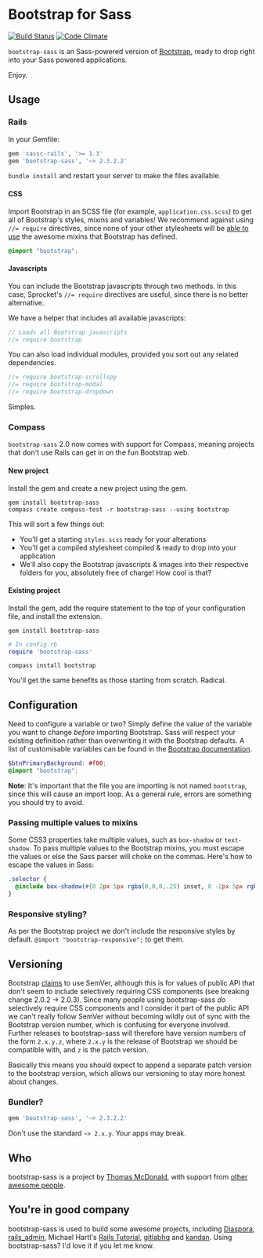 # Bootstrap for Sass

[![Build Status](https://secure.travis-ci.org/thomas-mcdonald/bootstrap-sass.png?branch=master)](http://travis-ci.org/thomas-mcdonald/bootstrap-sass) [![Code Climate](https://codeclimate.com/github/thomas-mcdonald/bootstrap-sass.png)](https://codeclimate.com/github/thomas-mcdonald/bootstrap-sass)

`bootstrap-sass` is an Sass-powered version of [Bootstrap](http://github.com/twbs/bootstrap), ready to drop right into your Sass powered applications.

Enjoy.

## Usage

### Rails

In your Gemfile:

```ruby
gem 'sassc-rails', '>= 1.3'
gem 'bootstrap-sass', '~> 2.3.2.2'
```

`bundle install` and restart your server to make the files available.

#### CSS

Import Bootstrap in an SCSS file (for example, `application.css.scss`) to get all of Bootstrap's styles, mixins and variables! We recommend against using `//= require` directives, since none of your other stylesheets will be [able to use](https://github.com/thomas-mcdonald/bootstrap-sass/issues/79#issuecomment-4428595) the awesome mixins that Bootstrap has defined.

```css
@import "bootstrap";
```

#### Javascripts

You can include the Bootstrap javascripts through two methods. In this case, Sprocket's `//= require` directives are useful, since there is no better alternative.

We have a helper that includes all available javascripts:

```js
// Loads all Bootstrap javascripts
//= require bootstrap
```

You can also load individual modules, provided you sort out any related dependencies.

```js
//= require bootstrap-scrollspy
//= require bootstrap-modal
//= require bootstrap-dropdown
```

Simples.

### Compass

`bootstrap-sass` 2.0 now comes with support for Compass, meaning projects that don't use Rails can get in on the fun Bootstrap web.

#### New project

Install the gem and create a new project using the gem.

```console
gem install bootstrap-sass
compass create compass-test -r bootstrap-sass --using bootstrap
```

This will sort a few things out:

* You'll get a starting `styles.scss` ready for your alterations
* You'll get a compiled stylesheet compiled & ready to drop into your application
* We'll also copy the Bootstrap javascripts & images into their respective folders for you, absolutely free of charge! How cool is that?

#### Existing project

Install the gem, add the require statement to the top of your configuration file, and install the extension.

```console
gem install bootstrap-sass
```

```ruby
# In config.rb
require 'bootstrap-sass'
```

```console
compass install bootstrap
```

You'll get the same benefits as those starting from scratch. Radical.

## Configuration
Need to configure a variable or two? Simply define the value of the variable you want to change *before* importing Bootstrap. Sass will respect your existing definition rather than overwriting it with the Bootstrap defaults. A list of customisable variables can be found in the [Bootstrap documentation](http://twbs.github.io/bootstrap/customize/#variables).

```scss
$btnPrimaryBackground: #f00;
@import "bootstrap";
```

**Note**: It's important that the file you are importing is not named `bootstrap`, since this will cause an import loop. As a general rule, errors are something you should try to avoid.

### Passing multiple values to mixins

Some CSS3 properties take multiple values, such as `box-shadow` or `text-shadow`. To pass multiple values to the Bootstrap mixins, you must escape the values or else the Sass parser will choke on the commas. Here's how to escape the values in Sass:

```scss
.selector {
  @include box-shadow(#{0 2px 5px rgba(0,0,0,.25) inset, 0 -2px 5px rgba(0,0,0,.25) inset});
}
```

### Responsive styling?
As per the Bootstrap project we don't include the responsive styles by default. `@import "bootstrap-responsive";` to get them.

## Versioning
Bootstrap [claims](https://github.com/twbs/bootstrap#versioning) to use SemVer, although this is for values of public API that don't seem to include selectively requiring CSS components (see breaking change 2.0.2 -> 2.0.3). Since many people using bootstrap-sass *do* selectively require CSS components and I consider it part of the public API we can't really follow SemVer without becoming wildly out of sync with the Bootstrap version number, which is confusing for everyone involved. Further releases to bootstrap-sass will therefore have version numbers of the form `2.x.y.z`, where `2.x.y` is the release of Bootstrap we should be compatible with, and `z` is the patch version.

Basically this means you should expect to append a separate patch version to the bootstrap version, which allows our versioning to stay more honest about changes.

### Bundler?

```ruby
gem 'bootstrap-sass', '~> 2.3.2.2'
```

Don't use the standard `~> 2.x.y`. Your apps may break.

## Who
bootstrap-sass is a project by [Thomas McDonald](https://twitter.com/#!/thomasmcdonald_), with support from [other awesome people](https://github.com/thomas-mcdonald/bootstrap-sass/graphs/contributors).

## You're in good company
bootstrap-sass is used to build some awesome projects, including [Diaspora](http://diasporaproject.org/), [rails_admin](https://github.com/sferik/rails_admin), Michael Hartl's [Rails Tutorial](http://railstutorial.org/), [gitlabhq](http://gitlabhq.com/) and [kandan](http://kandanapp.com/). Using bootstrap-sass? I'd love it if you let me know.

